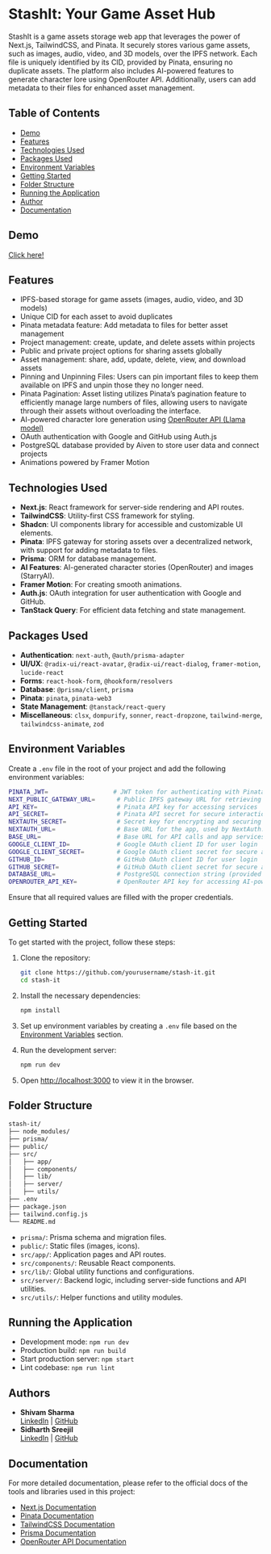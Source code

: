 # StashIt: Your Game Asset Hub

StashIt is a game assets storage web app that leverages the power of Next.js, TailwindCSS, and Pinata. It securely stores various game assets, such as images, audio, video, and 3D models, over the IPFS network. Each file is uniquely identified by its CID, provided by Pinata, ensuring no duplicate assets. The platform also includes AI-powered features to generate character lore using OpenRouter API. Additionally, users can add metadata to their files for enhanced asset management.

## Table of Contents

- [Demo](#demo)
- [Features](#features)
- [Technologies Used](#technologies-used)
- [Packages Used](#packages-used)
- [Environment Variables](#environment-variables)
- [Getting Started](#getting-started)
- [Folder Structure](#folder-structure)
- [Running the Application](#running-the-application)
- [Author](#author)
- [Documentation](#documentation)

## Demo

[Click here!](https://stash-it.vercel.app)

## Features

- IPFS-based storage for game assets (images, audio, video, and 3D models)
- Unique CID for each asset to avoid duplicates
- Pinata metadata feature: Add metadata to files for better asset management
- Project management: create, update, and delete assets within projects
- Public and private project options for sharing assets globally
- Asset management: share, add, update, delete, view, and download assets
- Pinning and Unpinning Files: Users can pin important files to keep them available on IPFS and unpin those they no longer need.
- Pinata Pagination: Asset listing utilizes Pinata’s pagination feature to efficiently manage large numbers of files, allowing users to navigate through their assets without overloading the interface.
- AI-powered character lore generation using [OpenRouter API (Llama model)](https://openrouter.ai/)
- OAuth authentication with Google and GitHub using Auth.js
- PostgreSQL database provided by Aiven to store user data and connect projects
- Animations powered by Framer Motion

## Technologies Used

- **Next.js**: React framework for server-side rendering and API routes.
- **TailwindCSS**: Utility-first CSS framework for styling.
- **Shadcn**: UI components library for accessible and customizable UI elements.
- **Pinata**: IPFS gateway for storing assets over a decentralized network, with support for adding metadata to files.
- **Prisma**: ORM for database management.
- **AI Features**: AI-generated character stories (OpenRouter) and images (StarryAI).
- **Framer Motion**: For creating smooth animations.
- **Auth.js**: OAuth integration for user authentication with Google and GitHub.
- **TanStack Query**: For efficient data fetching and state management.

## Packages Used

- **Authentication**: `next-auth`, `@auth/prisma-adapter`
- **UI/UX**: `@radix-ui/react-avatar`, `@radix-ui/react-dialog`, `framer-motion`, `lucide-react`
- **Forms**: `react-hook-form`, `@hookform/resolvers`
- **Database**: `@prisma/client`, `prisma`
- **Pinata**: `pinata`, `pinata-web3`
- **State Management**: `@tanstack/react-query`
- **Miscellaneous**: `clsx`, `dompurify`, `sonner`, `react-dropzone`, `tailwind-merge`, `tailwindcss-animate`, `zod`

## Environment Variables

Create a `.env` file in the root of your project and add the following environment variables:

```bash
PINATA_JWT=                  # JWT token for authenticating with Pinata (IPFS upload)
NEXT_PUBLIC_GATEWAY_URL=      # Public IPFS gateway URL for retrieving stored assets
API_KEY=                      # Pinata API key for accessing services
API_SECRET=                   # Pinata API secret for secure interaction with Pinata
NEXTAUTH_SECRET=              # Secret key for encrypting and securing NextAuth.js sessions
NEXTAUTH_URL=                 # Base URL for the app, used by NextAuth.js for redirects
BASE_URL=                     # Base URL for API calls and app services
GOOGLE_CLIENT_ID=             # Google OAuth client ID for user login
GOOGLE_CLIENT_SECRET=         # Google OAuth client secret for secure authentication
GITHUB_ID=                    # GitHub OAuth client ID for user login
GITHUB_SECRET=                # GitHub OAuth client secret for secure authentication
DATABASE_URL=                 # PostgreSQL connection string (provided by Aiven) for storing user data and managing projects
OPENROUTER_API_KEY=           # OpenRouter API key for accessing AI-powered character lore generation
```

Ensure that all required values are filled with the proper credentials.

## Getting Started

To get started with the project, follow these steps:

1. Clone the repository:

   ```bash
   git clone https://github.com/yourusername/stash-it.git
   cd stash-it
   ```

2. Install the necessary dependencies:

   ```bash
   npm install
   ```

3. Set up environment variables by creating a `.env` file based on the [Environment Variables](#environment-variables) section.

4. Run the development server:

   ```bash
   npm run dev
   ```

5. Open [http://localhost:3000](http://localhost:3000) to view it in the browser.

## Folder Structure

```bash
stash-it/
├── node_modules/
├── prisma/
├── public/
├── src/
│   ├── app/
│   ├── components/
│   ├── lib/
│   ├── server/
│   ├── utils/
├── .env
├── package.json
├── tailwind.config.js
└── README.md
```

- `prisma/`: Prisma schema and migration files.
- `public/`: Static files (images, icons).
- `src/app/`: Application pages and API routes.
- `src/components/`: Reusable React components.
- `src/lib/`: Global utility functions and configurations.
- `src/server/`: Backend logic, including server-side functions and API utilities.
- `src/utils/`: Helper functions and utility modules.

## Running the Application

- Development mode: `npm run dev`
- Production build: `npm run build`
- Start production server: `npm start`
- Lint codebase: `npm run lint`

## Authors

- **Shivam Sharma**  
  [LinkedIn](https://linkedin.com/in/shivamsharma77607) | [GitHub](https://github.com/Shivam-Sharma-1)
- **Sidharth Sreejil**  
  [LinkedIn](https://linkedin.com/in/sidharth-sreejil/) | [GitHub](https://github.com/sid-js)

## Documentation

For more detailed documentation, please refer to the official docs of the tools and libraries used in this project:

- [Next.js Documentation](https://nextjs.org/docs)
- [Pinata Documentation](https://docs.pinata.cloud)
- [TailwindCSS Documentation](https://tailwindcss.com/docs)
- [Prisma Documentation](https://www.prisma.io/docs)
- [OpenRouter API Documentation](https://openrouter.ai/)
